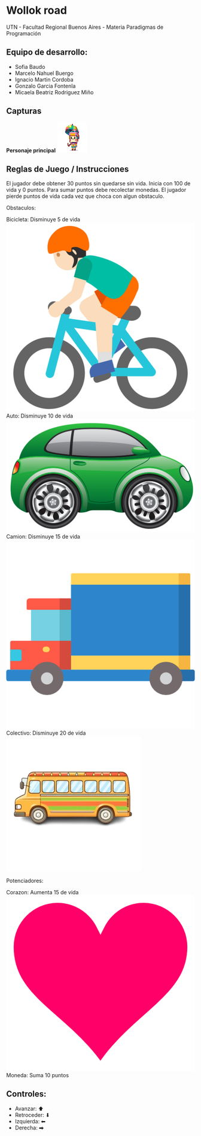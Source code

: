 #  Wollok road

UTN - Facultad Regional Buenos Aires - Materia Paradigmas de Programación

## Equipo de desarrollo: 

- Sofia Baudo
- Marcelo Nahuel Buergo
- Ignacio Martin Cordoba
- Gonzalo Garcia Fontenla
- Micaela Beatriz Rodriguez Miño
 
## Capturas 
**Personaje principal**
![personajePrincipal](assets/personaje.png)

## Reglas de Juego / Instrucciones

El jugador debe obtener 30 puntos sin quedarse sin vida.
Inicia con 100 de vida y 0 puntos.
Para sumar puntos debe recolectar monedas.
El jugador pierde puntos de vida cada vez que choca con algun obstaculo.

Obstaculos:

Bicicleta: Disminuye 5 de vida  
![bicicleta](assets/bicicleta.png)
Auto: Disminuye 10 de vida  
![auto](assets/auto.png)
Camion: Disminuye 15 de vida 
![camion](assets/camion.png) 
Colectivo: Disminuye 20 de vida  
![camion](assets/bus.png)

Potenciadores:

Corazon: Aumenta 15 de vida  
![corazon](assets/corazon.png)
Moneda: Suma 10 puntos  

## Controles:

- Avanzar: ⬆
- Retroceder: ⬇
- Izquierda: ⬅
- Derecha:  ⮕  

